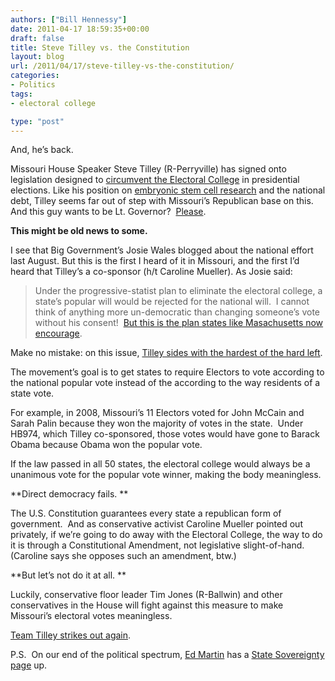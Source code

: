 ```yaml
---
authors: ["Bill Hennessy"]
date: 2011-04-17 18:59:35+00:00
draft: false
title: Steve Tilley vs. the Constitution
layout: blog
url: /2011/04/17/steve-tilley-vs-the-constitution/
categories:
- Politics
tags:
- electoral college

type: "post"
---
```


And, he’s back.

Missouri House Speaker Steve Tilley (R-Perryville) has signed onto legislation designed to [circumvent the Electoral College](https://www.house.mo.gov/billtracking/bills111/biltxt/intro/HB0974I.HTM) in presidential elections. Like his position on [embryonic stem cell research](https://jasonrosenbaum.typepad.com/capitol_calling/2009/10/tilley-expresses-support-for-embryonic-stem-cell-research.html) and the national debt, Tilley seems far out of step with Missouri’s Republican base on this. And this guy wants to be Lt. Governor?  [Please](https://hennessysview.com/missouri-2/3-reasons-to-run-for-lt-governor/).

**This might be old news to some.**

I see that Big Government’s Josie Wales blogged about the national effort last August. But this is the first I heard of it in Missouri, and the first I’d heard that Tilley’s a co-sponsor (h/t Caroline Mueller). As Josie said:



> Under the progressive-statist plan to eliminate the electoral college, a state’s popular will would be rejected for the national will.  I cannot think of anything more un-democratic than changing someone’s vote without his consent!  [But this is the plan states like Masachusetts now encourage](https://www.americanthinker.com/blog/2010/07/democrats_seek_to_change_rules.html).



Make no mistake: on this issue, [Tilley sides with the hardest of the hard left](https://www.americanthinker.com/blog/2010/07/democrats_seek_to_change_rules.html).

The movement’s goal is to get states to require Electors to vote according to the national popular vote instead of the according to the way residents of a state vote.

For example, in 2008, Missouri’s 11 Electors voted for John McCain and Sarah Palin because they won the majority of votes in the state.  Under HB974, which Tilley co-sponsored, those votes would have gone to Barack Obama because Obama won the popular vote.

If the law passed in all 50 states, the electoral college would always be a unanimous vote for the popular vote winner, making the body meaningless.

**Direct democracy fails. **

The U.S. Constitution guarantees every state a republican form of government.  And as conservative activist Caroline Mueller pointed out privately, if we’re going to do away with the Electoral College, the way to do it is through a Constitutional Amendment, not legislative slight-of-hand. (Caroline says she opposes such an amendment, btw.)

**But let’s not do it at all. **

Luckily, conservative floor leader Tim Jones (R-Ballwin) and other conservatives in the House will fight against this measure to make Missouri’s electoral votes meaningless.

[Team Tilley strikes out again](https://hennessysview.com/jefferson-city-2/steve-tilley-vs-fiscal-responsibility/).

P.S.  On our end of the political spectrum, [Ed Martin](https://edmartinformissouri.com/) has a [State Sovereignty page](https://edmartinformissouri.com/teaparty/) up.
